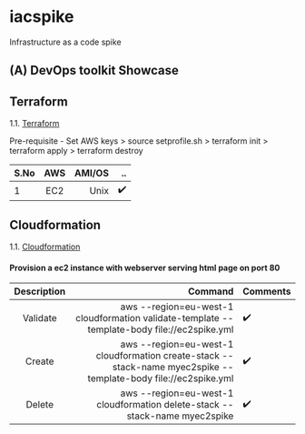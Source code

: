 # iacspike
Infrastructure as a code spike

## (A) DevOps toolkit Showcase

## Terraform

1.1. [Terraform](./terraform/bootec2)

Pre-requisite -  Set AWS keys
    > source setprofile.sh
    > terraform init
    > terraform apply
    > terraform destroy    

| S.No     | AWS       | AMI/OS  |     ..              | 
| -------- |:---------:| -------:| -------------------:|
| 1        | EC2       | Unix    |  :heavy_check_mark: |


##  Cloudformation

1.1. [Cloudformation ](./cloudformation)

#### Provision a ec2 instance with webserver serving  html page on port 80 

| Description | Command  | Comments | 
|:---------:| -------:| -------- |
| Validate  | aws --region=eu-west-1 cloudformation validate-template --template-body file://ec2spike.yml    |  :heavy_check_mark: |   
| Create    | aws --region=eu-west-1 cloudformation create-stack --stack-name myec2spike --template-body file://ec2spike.yml    |  :heavy_check_mark: | 
| Delete    | aws --region=eu-west-1 cloudformation delete-stack --stack-name myec2spike    |  :heavy_check_mark: |

 

